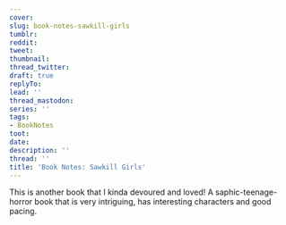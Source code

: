 ```yaml
---
cover:
slug: book-notes-sawkill-girls
tumblr:
reddit:
tweet:
thumbnail:
thread_twitter:
draft: true
replyTo:
lead: ''
thread_mastodon:
series: ''
tags:
- BookNotes
toot:
date:
description: ''
thread: ''
title: 'Book Notes: Sawkill Girls'
---
```


This is another book that I kinda devoured and loved! A saphic-teenage-horror book that is very intriguing, has interesting characters and good pacing.

